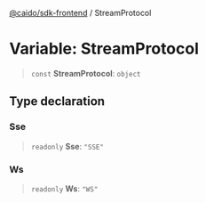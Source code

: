 [@caido/sdk-frontend](../index.md) / StreamProtocol

# Variable: StreamProtocol

> `const` **StreamProtocol**: `object`

## Type declaration

### Sse

> `readonly` **Sse**: `"SSE"`

### Ws

> `readonly` **Ws**: `"WS"`
